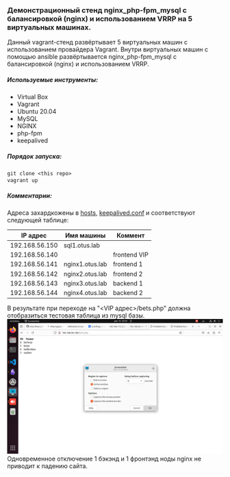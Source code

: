 ### Демонстрационный стенд nginx_php-fpm_mysql c балансировкой (nginx) и использованием VRRP на 5 виртуальных машинах.

Данный vagrant-стенд развёртывает 5 виртуальных машин с использованием провайдера Vagrant.
Внутри виртуальных машин с помощью ansible развёртывается nginx_php-fpm_mysql c балансировкой (nginx) и использованием VRRP.

  
##### Используемые инструменты:
  - Virtual Box
  - Vagrant
  - Ubuntu 20.04
  - MySQL
  - NGINX
  - php-fpm
  - keepalived
 
 
##### Порядок запуска:
```
git clone <this repo>
vagrant up
```

##### Комментарии:
  
  Адреса захардкожены в [hosts](inventory/hosts), [keepalived.conf](roles/nginx_frontend/files/keepalived_master_nginx.conf) и соответствуют следующей таблице:

| IP адрес        | Имя машины        | Коммент      |
|-----------------|-------------------|--------------|
| 192.168.56.150  | sql1.otus.lab     |              |
| 192.168.56.140  |                   | frontend VIP |
| 192.168.56.141  | nginx1.otus.lab   | frontend 1   |
| 192.168.56.142  | nginx2.otus.lab   | frontend 2   |
| 192.168.56.143  | nginx3.otus.lab   | backend 1    |
| 192.168.56.144  | nginx4.otus.lab   | backend 2    |

  В результате при переходе на "<VIP адрес>/bets.php" должна отобразиться тестовая таблица из mysql базы.
  ![Test](screenshot.png)
  Одновременное отключение 1 бэкэнд и 1 фронтэнд ноды nginx не приводит к падению сайта.
  

